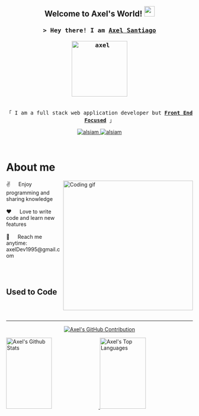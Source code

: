 <h2 align="center">
  Welcome to Axel's World!
  <img src="https://media.giphy.com/media/hvRJCLFzcasrR4ia7z/giphy.gif" width="28">
</h2>

<!-- Intro  -->
<h3 align="center">
  <samp>&gt; Hey there! I am
    <b><a target="_blank" href="https://axelDev.com">Axel Santiago</a></b>
    <br><br>
    <img src="https://www.axeldev.com/static/media/me1.53b796a453bc9a64bdcf.png?style=for-the-badge&logo=medium&logoColor=white" width="150px" alt="axel" />
  </samp>
</h3>

<p align="center"> 
  <samp>
    <br>
    「 I am a full stack web application developer but <b><a target="_blank" href="https://axelDev.com">Front End Focused</a></b> 」
    
  </samp>
</p>

<p align="center">
  <a href="https://AxelDev.com" target="blank">
    <img src="https://img.shields.io/badge/Website-DC143C?style=for-the-badge&logo=medium&logoColor=white" alt="alsiam" />
  </a>
  <a href="https://linkedin.com/in/axelthedev" target="_blank">
    <img src="https://img.shields.io/badge/LinkedIn-0077B5?style=for-the-badge&logo=linkedin&logoColor=white" alt="alsiam"/>
  </a>
</p>

<br />

<!-- About Section -->
# About me

<p>
  <img align="right" width="350" src="https://example.com/path/to/programmer.gif" alt="Coding gif" />
  ✌️ &emsp; Enjoy programming and sharing knowledge <br/><br/>
  ❤️ &emsp; Love to write code and learn new features<br/><br/>
  📧 &emsp; Reach me anytime: axelDev1995@gmail.com<br/><br/>
</p>

<br/>

## Used to Code

<!-- Add your tech stack badges here -->

<br/>
<br/>

<hr/>

<!-- GitHub Contribution and Stats -->
<p align="center">
  <a href="https://github.com/Axel-Makes-It">
    <img src="https://github-profile-summary-cards.vercel.app/api/cards/profile-details?username=Axel-Makes-It&theme=radical" alt="Axel's GitHub Contribution"/>
  </a>
</p>

<a href="https://github.com/Axel-Makes-It">
  <img alt="Axel's Github Stats" src="https://denvercoder1-github-readme-stats.vercel.app/api?username=Axel-Makes-It&show_icons=true&count_private=true&theme=react&border_color=7F3FBF&bg_color=0D1117&title_color=F85D7F&icon_color=F8D866" height="192px" width="49.5%" />
</a>

<a href="https://github.com/Axel-Makes-It">
  <img alt="Axel's Top Languages" src="https://denvercoder1-github-readme-stats.vercel.app/api/top-langs/?username=Axel-Makes-It&langs_count=8&layout=compact&theme=react&border_color=7F3FBF&bg_color=0D1117&title_color=F85D7F&icon_color=F8D866" height="192px" width="49.5%" />
</a>

<br/>


